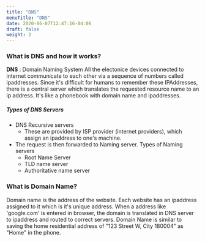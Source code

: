 ```yaml
---
title: "DNS"
menuTitle: "DNS"
date: 2020-06-07T12:47:16-04:00
draft: false
weight: 2 
---
```


### What is DNS and how it works? 
__DNS__ : Domain Naming System 
All the electonice devices connected to internet communicate to each other via a sequence of numbers called ipaddresses. 
Since it's difficult for humans to remember these IPAddresses, there is a central server which translates the requested resource name to an ip address. 
It's like a phonebook with domain name and ipaddresses. 
##### Types of DNS Servers 
- DNS Recursive servers
  - These are provided by ISP provider (internet providers), which assign an ipaddress to one's machine. 
- The request is then forwarded to Naming server. Types of Naming servers 
  - Root Name Server
  - TLD name server
  - Authoritative name server

### What is Domain Name?
Domain name is the address of the website. Each website has an ipaddress assigned to it which is it's unique address. When a address like 'google.com' is entered in browser, the domain is translated in DNS server to ipaddress and routed to correct servers. 
Domain Name is similar to saving the home residential address of "123 Street W, City 180004" as "Home" in the phone.

